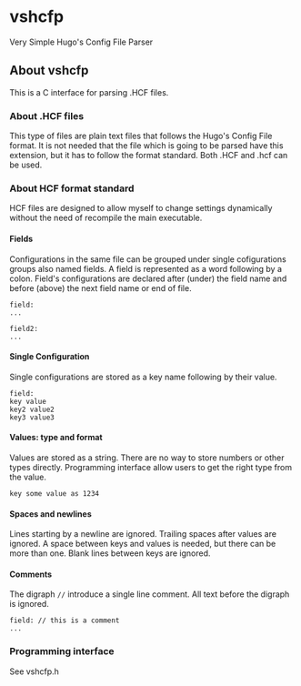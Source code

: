 # vshcfp

Very Simple Hugo's Config File Parser

## About vshcfp

This is a C interface for parsing .HCF files.

### About .HCF files

This type of files are plain text files that follows the  Hugo's Config File format. It is not needed that the file which is going to be parsed have this extension, but it has to follow the format standard. Both .HCF and .hcf can be used.

### About HCF format standard

HCF files are designed to allow myself to change settings dynamically without the need of recompile the main executable.

#### Fields

Configurations in the same file can be grouped under single cofigurations groups also named fields. A field is represented as a word following by a colon. Field's configurations are declared after (under) the field name and before (above) the next field name or end of file.

```hcf
field:
...

field2:
...
```

#### Single Configuration

Single configurations are stored as a key name following by their value.

```hcf
field:
key value
key2 value2
key3 value3
```

#### Values: type and format

Values are stored as a string. There are no way to store numbers or other types directly. Programming interface allow users to get the right type from the value.

```hcf
key some value as 1234
```

#### Spaces and newlines

Lines starting by a newline are ignored. Trailing spaces after values are ignored. A space between keys and values is needed, but there can be more than one. Blank lines between keys are ignored.

#### Comments

The digraph `//` introduce a single line comment. All text before the digraph is ignored.

```hcf
field: // this is a comment
...
```

### Programming interface

See vshcfp.h
